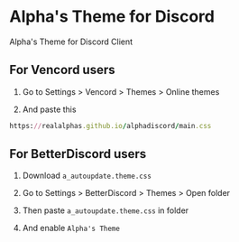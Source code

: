 # Alpha's Theme for Discord
Alpha's Theme for Discord Client

## For Vencord users
1. Go to Settings > Vencord > Themes > Online themes

2. And paste this
```ruby
https://realalphas.github.io/alphadiscord/main.css
```

## For BetterDiscord users
1. Download `a_autoupdate.theme.css`

2. Go to Settings > BetterDiscord > Themes > Open folder

3. Then paste `a_autoupdate.theme.css` in folder

4. And enable `Alpha's Theme`
